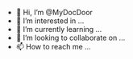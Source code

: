 - 👋 Hi, I’m @MyDocDoor
- 👀 I’m interested in ...
- 🌱 I’m currently learning ...
- 💞️ I’m looking to collaborate on ...
- 📫 How to reach me ...

<!---
MyDocDoor/MyDocDoor is a ✨ special ✨ repository because its `README.md` (this file) appears on your GitHub profile.
You can click the Preview link to take a look at your changes.
--->
